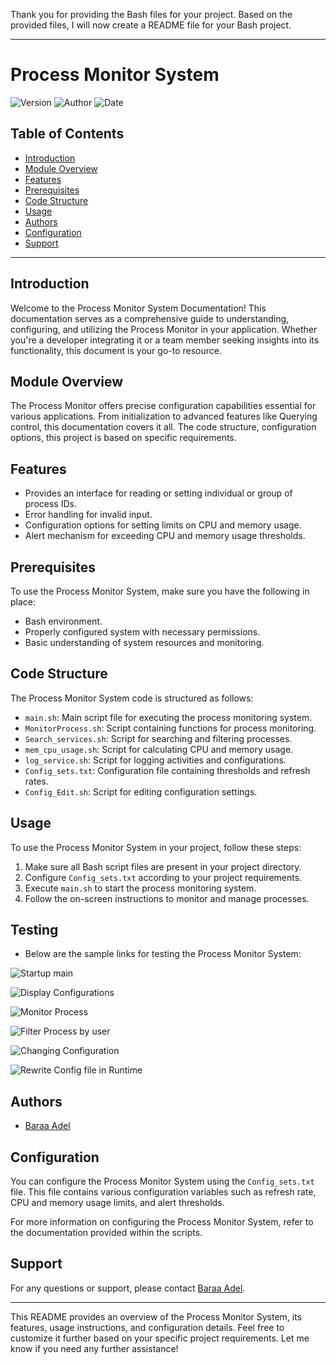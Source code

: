 Thank you for providing the Bash files for your project. Based on the provided files, I will now create a README file for your Bash project.

---

# Process Monitor System

![Version](https://img.shields.io/badge/Version-1-brightgreen)
![Author](https://img.shields.io/badge/Authors-Baraa%20Adel-blue)
![Date](https://img.shields.io/badge/Date-5%20March%202024-orange)

## Table of Contents

- [Introduction](#introduction)
- [Module Overview](#module-overview)
- [Features](#features)
- [Prerequisites](#prerequisites)
- [Code Structure](#code-structure)
- [Usage](#usage)
- [Authors](#authors)
- [Configuration](#configuration)
- [Support](#support)

---

## Introduction

Welcome to the Process Monitor System Documentation! This documentation serves as a comprehensive guide to understanding, configuring, and utilizing the Process Monitor in your application. Whether you're a developer integrating it or a team member seeking insights into its functionality, this document is your go-to resource.

## Module Overview

The Process Monitor offers precise configuration capabilities essential for various applications. From initialization to advanced features like Querying control, this documentation covers it all. The code structure, configuration options, this project is based on specific requirements.

## Features

- Provides an interface for reading or setting individual or group of process IDs.
- Error handling for invalid input.
- Configuration options for setting limits on CPU and memory usage.
- Alert mechanism for exceeding CPU and memory usage thresholds.

## Prerequisites

To use the Process Monitor System, make sure you have the following in place:
- Bash environment.
- Properly configured system with necessary permissions.
- Basic understanding of system resources and monitoring.

## Code Structure

The Process Monitor System code is structured as follows:
- `main.sh`: Main script file for executing the process monitoring system.
- `MonitorProcess.sh`: Script containing functions for process monitoring.
- `Search_services.sh`: Script for searching and filtering processes.
- `mem_cpu_usage.sh`: Script for calculating CPU and memory usage.
- `log_service.sh`: Script for logging activities and configurations.
- `Config_sets.txt`: Configuration file containing thresholds and refresh rates.
- `Config_Edit.sh`: Script for editing configuration settings.

## Usage

To use the Process Monitor System in your project, follow these steps:
1. Make sure all Bash script files are present in your project directory.
2. Configure `Config_sets.txt` according to your project requirements.
3. Execute `main.sh` to start the process monitoring system.
4. Follow the on-screen instructions to monitor and manage processes.


## Testing

- Below are the sample links for testing the Process Monitor System:


![Startup main](https://drive.google.com/uc?export=view&id=1uP5vAgP8nzEirU9ds9dKwTlFdplQzmVd)

![Display Configurations](https://drive.google.com/uc?export=view&id=1BFw_x59DHa0Uta_12MFJ8GCTe-d85hxg)

![Monitor Process](https://drive.google.com/uc?export=view&id=1hxGZ2_9zrIoPN4fqHPIaNMOGLzn1caPd)

![Filter Process by user](https://drive.google.com/uc?export=view&id=1zs0aVjDggNNyn2SpwWzAmeIqT2iQV2yA)

![Changing Configuration](https://drive.google.com/uc?export=view&id=1UkmZn1UvFUBpFhS8ZuscVbAgC4CgyBeg)


![Rewrite Config file in Runtime](https://drive.google.com/uc?export=view&id=1wf0cB1nsbTFAiwl4bKARKt-zJPObP9qD)


## Authors

- [Baraa Adel](https://www.github.com/kayedhom)

## Configuration

You can configure the Process Monitor System using the `Config_sets.txt` file. This file contains various configuration variables such as refresh rate, CPU and memory usage limits, and alert thresholds.

For more information on configuring the Process Monitor System, refer to the documentation provided within the scripts.

## Support

For any questions or support, please contact [Baraa Adel](mailto:braaadel78@gmail.com).

---

This README provides an overview of the Process Monitor System, its features, usage instructions, and configuration details. Feel free to customize it further based on your specific project requirements. Let me know if you need any further assistance!
